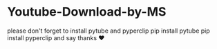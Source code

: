 # Youtube-Download-by-MS
please don't forget to install pytube and pyperclip
pip install pytube
pip install pyperclip
and say thanks ♥
